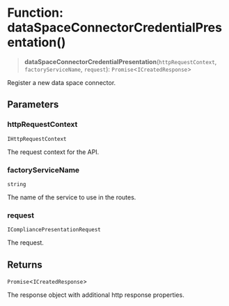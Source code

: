 # Function: dataSpaceConnectorCredentialPresentation()

> **dataSpaceConnectorCredentialPresentation**(`httpRequestContext`, `factoryServiceName`, `request`): `Promise`\<`ICreatedResponse`\>

Register a new data space connector.

## Parameters

### httpRequestContext

`IHttpRequestContext`

The request context for the API.

### factoryServiceName

`string`

The name of the service to use in the routes.

### request

`ICompliancePresentationRequest`

The request.

## Returns

`Promise`\<`ICreatedResponse`\>

The response object with additional http response properties.
